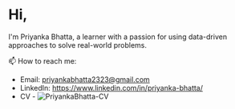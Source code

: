 # Hi,

I'm Priyanka Bhatta, a learner with a passion for using data-driven approaches to solve real-world problems.

📫 How to reach me:
- Email: priyankabhatta2323@gmail.com
- LinkedIn: https://www.linkedin.com/in/priyanka-bhatta/
- CV - ![PriyankaBhatta-CV](https://github.com/PriyankaBhatta/PriyankaBhatta/assets/109200742/0eeff151-9f83-4370-ab02-dba4aaab5fc4)

